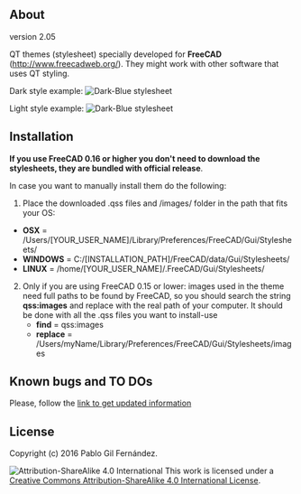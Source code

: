 About
-------
version 2.05

QT themes (stylesheet) specially developed for **FreeCAD** (http://www.freecadweb.org/).
They might work with other software that uses QT styling.

Dark style example:
![Dark-Blue stylesheet](/../multimedia/img/stylesheet_dark-blue.png?raw=true "Dark-Blue stylesheet")

Light style example:
![Dark-Blue stylesheet](/../multimedia/img/stylesheet_light-blue.png?raw=true "Dark-Blue stylesheet")

Installation
------
**If you use FreeCAD 0.16 or higher you don't need to download the stylesheets, they are bundled with official release**.

In case you want to manually install them do the following:

1. Place the downloaded .qss files and /images/ folder in the path that fits your OS:
  - **OSX** = /Users/[YOUR_USER_NAME]/Library/Preferences/FreeCAD/Gui/Stylesheets/
  - **WINDOWS** = C:/[INSTALLATION_PATH]/FreeCAD/data/Gui/Stylesheets/
  - **LINUX** = /home/[YOUR_USER_NAME]/.FreeCAD/Gui/Stylesheets/

2. Only if you are using FreeCAD 0.15 or lower: images used in the theme need full paths to be found by FreeCAD, so you should search the string **qss:images** and replace with the real path of your computer. It should be done with all the .qss files you want to install-use
    - **find** = qss:images
    - **replace** = /Users/myName/Library/Preferences/FreeCAD/Gui/Stylesheets/images

Known bugs and TO DOs
------
Please, follow the [link to get updated information](http://forum.freecadweb.org/viewtopic.php?f=10&t=14690)

License
------
Copyright (c) 2016 Pablo Gil Fernández.

![Attribution-ShareAlike 4.0 International](http://i.creativecommons.org/l/by-sa/3.0/88x31.png)
This work is licensed under a [Creative Commons Attribution-ShareAlike 4.0 International License](http://creativecommons.org/licenses/by-sa/4.0/).
